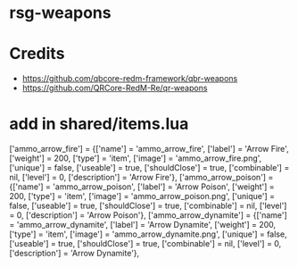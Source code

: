 # rsg-weapons
 
# Credits
- https://github.com/qbcore-redm-framework/qbr-weapons
- https://github.com/QRCore-RedM-Re/qr-weapons
 
# add in shared/items.lua
['ammo_arrow_fire']    = {['name'] = 'ammo_arrow_fire',    ['label'] = 'Arrow Fire',    ['weight'] = 200, ['type'] = 'item', ['image'] = 'ammo_arrow_fire.png',         ['unique'] = false, ['useable'] = true, ['shouldClose'] = true, ['combinable'] = nil, ['level'] = 0, ['description'] = 'Arrow Fire'},
    ['ammo_arrow_poison']    = {['name'] = 'ammo_arrow_poison',    ['label'] = 'Arrow Poison',    ['weight'] = 200, ['type'] = 'item', ['image'] = 'ammo_arrow_poison.png',         ['unique'] = false, ['useable'] = true, ['shouldClose'] = true, ['combinable'] = nil, ['level'] = 0, ['description'] = 'Arrow Poison'},
    ['ammo_arrow_dynamite']    = {['name'] = 'ammo_arrow_dynamite',    ['label'] = 'Arrow Dynamite',    ['weight'] = 200, ['type'] = 'item', ['image'] = 'ammo_arrow_dynamite.png',         ['unique'] = false, ['useable'] = true, ['shouldClose'] = true, ['combinable'] = nil, ['level'] = 0, ['description'] = 'Arrow Dynamite'},

